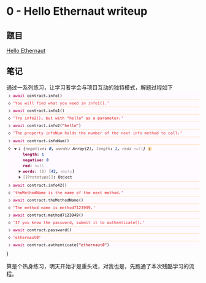# 0 - Hello Ethernaut writeup

## 题目
[Hello Ethernaut](https://ethernaut.openzeppelin.com/level/0x7E0f53981657345B31C59aC44e9c21631Ce710c7)

## 笔记 
通过一系列练习，让学习者学会与项目互动的独特模式，解题过程如下
![](./img/ethernaut/hello/console_1.png))

算是个热身练习，明天开始才是重头戏，对我也是，先跑通了本次残酷学习的流程。